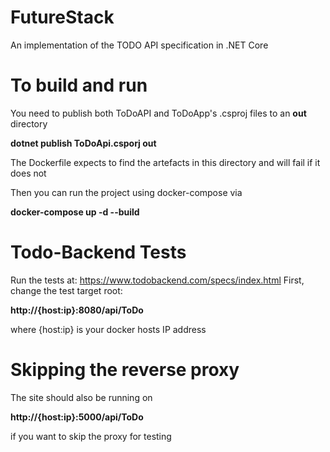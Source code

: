 # FutureStack
An implementation of the TODO API specification in .NET Core

# To build and run
You need to publish both ToDoAPI and ToDoApp's .csproj files to an **out** directory

**dotnet publish ToDoApi.csporj out**

The Dockerfile expects to find the artefacts in this directory and will fail if it does not

Then you can run the project using docker-compose via

**docker-compose up -d --build**

# Todo-Backend Tests
Run the tests at: https://www.todobackend.com/specs/index.html
First, change the test target root: 

**http://{host:ip}:8080/api/ToDo**

where {host:ip} is your docker hosts IP address

# Skipping the reverse proxy
The site should also be running on 

**http://{host:ip}:5000/api/ToDo**

if you want to skip the proxy for testing
